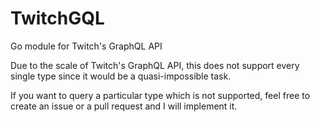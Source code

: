 # TwitchGQL

Go module for Twitch's GraphQL API

Due to the scale of Twitch's GraphQL API, this does not support every single type since it would be a quasi-impossible task.

If you want to query a particular type which is not supported, feel free to create an issue or a pull request and I will implement it.
